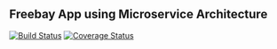 ## Freebay App using Microservice Architecture

[![Build Status](https://travis-ci.org/leizleho/freebay-microservices.svg)](https://travis-ci.org/leizleho/freebay-microservices)
[![Coverage Status](https://coveralls.io/repos/github/leizleho/freebay-microservices/badge.svg?branch=master)](https://coveralls.io/github/leizleho/freebay-microservices?branch=master)